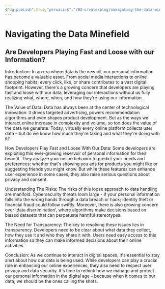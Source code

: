 ```yaml
---
{"dg-publish":true,"permalink":"/03-create/blog/navigating-the-data-minefield/","title":"Navigating the Data Minefield","tags":["data","privacy"]}
---
```


# Navigating the Data Minefield
## Are Developers Playing Fast and Loose with our Information?

Introduction:
In an era where data is the new oil, our personal information has become a valuable asset. From social media interactions to online shopping habits, every click, like, or share contributes to a vast digital footprint. However, there's a growing concern that developers are playing fast and loose with our data, leveraging our interactions without us fully realizing what, where, when, and how they're using our information.

The Value of Data:
Data has always been at the center of technological innovation. It drives targeted advertising, powers recommendation algorithms and even shapes product development. But as the ways we interact online increase in complexity and volume, so too does the value of the data we generate. Today, virtually every online platform collects user data – but do we know how much they're taking and what they're doing with it?

How Developers Play Fast and Loose With Our Data:
Some developers are exploiting this ever-growing reservoir of personal information for their benefit. They analyze your online behavior to predict your needs and preferences; whether that's showing you ads for products you might like or suggesting friends you might know. But while these features can enhance user experience in some cases, they also raise serious questions about privacy and consent.

Understanding The Risks:
The risks of this loose approach to data handling are manifold. Cybersecurity threats loom large - if your personal information falls into the wrong hands through a data breach or hack; identity theft or financial fraud could follow swiftly. Moreover, there is also growing concern over 'data discrimination', where algorithms make decisions based on biased datasets that can perpetuate harmful stereotypes.

The Need for Transparency:
The key to resolving these issues lies in transparency. Developers need to be clear about what data they collect, how they use it and who they share it with. Users need easy access to this information so they can make informed decisions about their online activities.

Conclusion:
As we continue to interact in digital spaces, it's essential to stay alert about how our data is being used. While developers can play a crucial role in enhancing our online experiences, they also need to respect user privacy and data security. It's time to rethink how we manage and protect our personal information in the digital age – because when it comes to our data, we should be the ones calling the shots.
